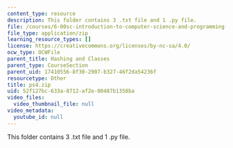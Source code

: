 ```yaml
---
content_type: resource
description: This folder contains 3 .txt file and 1 .py file.
file: /courses/6-00sc-introduction-to-computer-science-and-programming-spring-2011/52f127bc633a8712af2e00487b1358ba_ps4.zip
file_type: application/zip
learning_resource_types: []
license: https://creativecommons.org/licenses/by-nc-sa/4.0/
ocw_type: OCWFile
parent_title: Hashing and Classes
parent_type: CourseSection
parent_uid: 17410556-8f30-2907-b327-46f2da54236f
resourcetype: Other
title: ps4.zip
uid: 52f127bc-633a-8712-af2e-00487b1358ba
video_files:
  video_thumbnail_file: null
video_metadata:
  youtube_id: null
---
```

This folder contains 3 .txt file and 1 .py file.